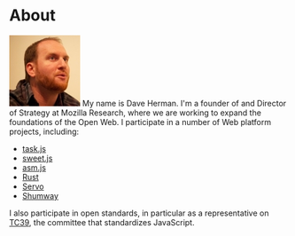 # About

<img class="about right" src="/img/profile.jpg" /> My name is Dave Herman. I'm a founder of and Director of Strategy at Mozilla Research, where we are working to expand the foundations of the Open Web. I participate in a number of Web platform projects, including:

- [task.js](http://taskjs.org)
- [sweet.js](http://sweetjs.org)
- [asm.js](http://asmjs.org)
- [Rust](http://www.rust-lang.org)
- [Servo](https://github.com/servo/servo/)
- [Shumway](https://github.com/mozilla/shumway)

I also participate in open standards, in particular as a representative on [TC39](http://www.ecma-international.org/memento/TC39.htm), the committee that standardizes JavaScript.
